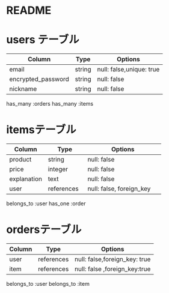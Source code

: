 # README

# users テーブル

| Column             | Type           | Options                      |
| ------------------ | ------------   | --------------------------   |
| email              | string         | null: false,unique: true     |
| encrypted_password | string         | null: false                  |
| nickname           | string         | null: false                  |

has_many :orders
has_many :items

# itemsテーブル

| Column             | Type           | Options                      |
| ------------------ | ------------   | --------------------------   |
| product            | string    　　    | null: false                |
| price              | integer   　　  | null: false                  |
| explanation        | text       　 　| null: false                  |
| user               | references     | null: false,  foreign_key   　|

belongs_to :user
has_one :order

# ordersテーブル

| Column             | Type           | Options                      |
| ------------------ | ------------   | --------------------------   |
| user               | references     | null: false,foreign_key: true|
| item               | references     | null: false ,foreign_key:true|          

belongs_to :user
belongs_to :item
